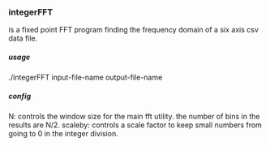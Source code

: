<h3>integerFFT</h3>
is a fixed point FFT program finding the frequency domain of a six axis csv data file.

<h5>usage</h5>
./integerFFT input-file-name output-file-name

<h5>config</h5>
N: controls the window size for the main fft utility. the number of bins in the results are N/2.
scaleby: controls a scale factor to keep small numbers from going to 0 in the integer division.
